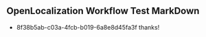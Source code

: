 ## OpenLocalization Workflow Test MarkDown
* 8f38b5ab-c03a-4fcb-b019-6a8e8d45fa3f thanks!

<!--HONumber=Aug16_HO3-->


